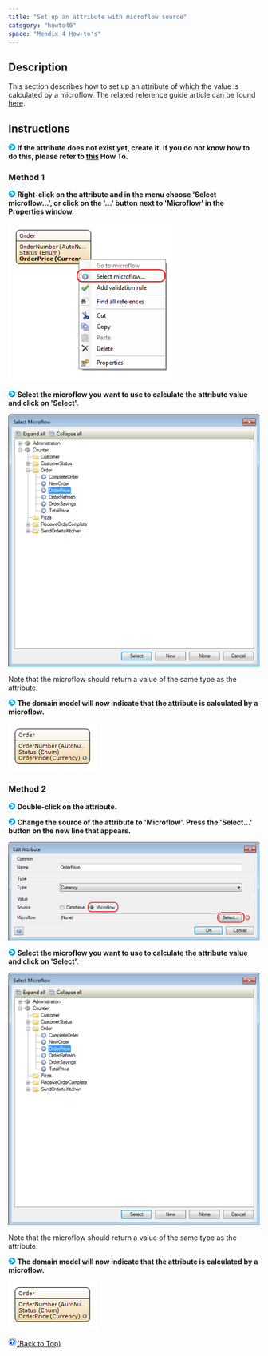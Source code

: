 ```yaml
---
title: "Set up an attribute with microflow source"
category: "howto40"
space: "Mendix 4 How-to's"
---
```

## Description

This section describes how to set up an attribute of which the value is calculated by a microflow. The related reference guide article can be found [here](https://world.mendix.com/pages/releaseview.action?pageId=9208495).

## Instructions

![](attachments/819203/917932.png) **If the attribute does not exist yet, create it. If you do not know how to do this, please refer to [this](https://world.mendix.com/display/howto25/Add+an+attribute) How To.**

### Method 1

![](attachments/819203/917932.png) **Right-click on the attribute and in the menu choose 'Select microflow...', or click on the '...' button next to 'Microflow' in the Properties window.**

![](attachments/2621522/2752526.png)

![](attachments/819203/917932.png) **Select the microflow you want to use to calculate the attribute value and click on 'Select'.**

![](attachments/2621522/2752541.png)

Note that the microflow should return a value of the same type as the attribute.

![](attachments/819203/917932.png) **The domain model will now indicate that the attribute is calculated by a microflow.**

![](attachments/2621522/2752540.png)

### Method 2

![](attachments/819203/917932.png) **Double-click on the attribute.**

![](attachments/819203/917932.png) **Change the source of the attribute to 'Microflow'. Press the 'Select...' button on the new line that appears.**

![](attachments/2621522/2752527.png)

![](attachments/819203/917932.png) **Select the microflow you want to use to calculate the attribute value and click on 'Select'.**

![](attachments/2621522/2752541.png)

Note that the microflow should return a value of the same type as the attribute.

![](attachments/819203/917932.png) **The domain model will now indicate that the attribute is calculated by a microflow.**

![](attachments/2621522/2752540.png)

[![](attachments/819203/917564.png)](set-up-an-attribute-with-microflow-source)[(Back to Top)](set-up-an-attribute-with-microflow-source)